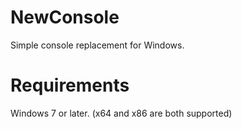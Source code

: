 NewConsole
==========

Simple console replacement for Windows.

Requirements
============

Windows 7 or later. (x64 and x86 are both supported)
